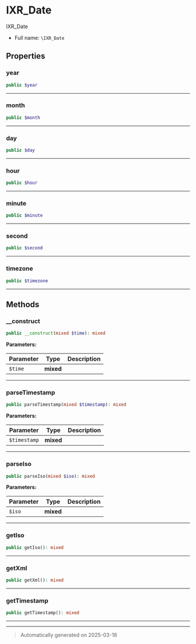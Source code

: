 
# IXR_Date

IXR_Date



* Full name: `\IXR_Date`



## Properties


### year



```php
public $year
```






***

### month



```php
public $month
```






***

### day



```php
public $day
```






***

### hour



```php
public $hour
```






***

### minute



```php
public $minute
```






***

### second



```php
public $second
```






***

### timezone



```php
public $timezone
```






***

## Methods


### __construct



```php
public __construct(mixed $time): mixed
```








**Parameters:**

| Parameter | Type | Description |
|-----------|------|-------------|
| `$time` | **mixed** |  |





***

### parseTimestamp



```php
public parseTimestamp(mixed $timestamp): mixed
```








**Parameters:**

| Parameter | Type | Description |
|-----------|------|-------------|
| `$timestamp` | **mixed** |  |





***

### parseIso



```php
public parseIso(mixed $iso): mixed
```








**Parameters:**

| Parameter | Type | Description |
|-----------|------|-------------|
| `$iso` | **mixed** |  |





***

### getIso



```php
public getIso(): mixed
```












***

### getXml



```php
public getXml(): mixed
```












***

### getTimestamp



```php
public getTimestamp(): mixed
```












***


***
> Automatically generated on 2025-03-18
